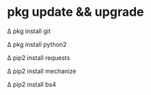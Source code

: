 # pkg update && upgrade

∆ pkg install git

∆ pkg install python2

∆ pip2 install requests

∆ pip2 install mechanize

∆ pip2 install bs4
